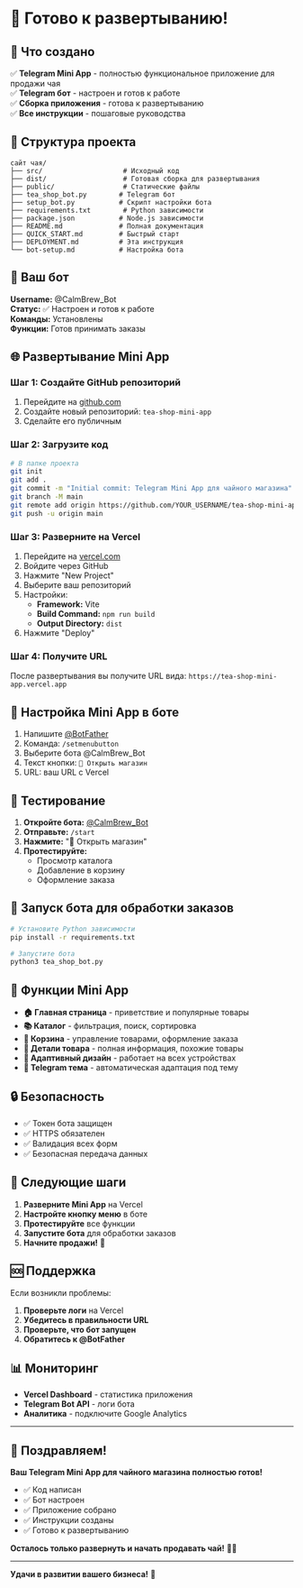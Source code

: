 # 🚀 Готово к развертыванию!

## 🎉 Что создано

✅ **Telegram Mini App** - полностью функциональное приложение для продажи чая  
✅ **Telegram бот** - настроен и готов к работе  
✅ **Сборка приложения** - готова к развертыванию  
✅ **Все инструкции** - пошаговые руководства  

## 📁 Структура проекта

```
сайт чая/
├── src/                    # Исходный код
├── dist/                   # Готовая сборка для развертывания
├── public/                 # Статические файлы
├── tea_shop_bot.py        # Telegram бот
├── setup_bot.py           # Скрипт настройки бота
├── requirements.txt        # Python зависимости
├── package.json           # Node.js зависимости
├── README.md              # Полная документация
├── QUICK_START.md         # Быстрый старт
├── DEPLOYMENT.md          # Эта инструкция
└── bot-setup.md           # Настройка бота
```

## 🔗 Ваш бот

**Username:** @CalmBrew_Bot  
**Статус:** ✅ Настроен и готов к работе  
**Команды:** Установлены  
**Функции:** Готов принимать заказы  

## 🌐 Развертывание Mini App

### Шаг 1: Создайте GitHub репозиторий

1. Перейдите на [github.com](https://github.com)
2. Создайте новый репозиторий: `tea-shop-mini-app`
3. Сделайте его публичным

### Шаг 2: Загрузите код

```bash
# В папке проекта
git init
git add .
git commit -m "Initial commit: Telegram Mini App для чайного магазина"
git branch -M main
git remote add origin https://github.com/YOUR_USERNAME/tea-shop-mini-app.git
git push -u origin main
```

### Шаг 3: Разверните на Vercel

1. Перейдите на [vercel.com](https://vercel.com)
2. Войдите через GitHub
3. Нажмите "New Project"
4. Выберите ваш репозиторий
5. Настройки:
   - **Framework:** Vite
   - **Build Command:** `npm run build`
   - **Output Directory:** `dist`
6. Нажмите "Deploy"

### Шаг 4: Получите URL

После развертывания вы получите URL вида:
`https://tea-shop-mini-app.vercel.app`

## 🔧 Настройка Mini App в боте

1. Напишите [@BotFather](https://t.me/botfather)
2. Команда: `/setmenubutton`
3. Выберите бота @CalmBrew_Bot
4. Текст кнопки: `🍵 Открыть магазин`
5. URL: ваш URL с Vercel

## 🧪 Тестирование

1. **Откройте бота:** [@CalmBrew_Bot](https://t.me/CalmBrew_Bot)
2. **Отправьте:** `/start`
3. **Нажмите:** "🍵 Открыть магазин"
4. **Протестируйте:**
   - Просмотр каталога
   - Добавление в корзину
   - Оформление заказа

## 🚀 Запуск бота для обработки заказов

```bash
# Установите Python зависимости
pip install -r requirements.txt

# Запустите бота
python3 tea_shop_bot.py
```

## 📱 Функции Mini App

- **🏠 Главная страница** - приветствие и популярные товары
- **📚 Каталог** - фильтрация, поиск, сортировка
- **🛒 Корзина** - управление товарами, оформление заказа
- **📖 Детали товара** - полная информация, похожие товары
- **📱 Адаптивный дизайн** - работает на всех устройствах
- **🎨 Telegram тема** - автоматическая адаптация под тему

## 🔒 Безопасность

- ✅ Токен бота защищен
- ✅ HTTPS обязателен
- ✅ Валидация всех форм
- ✅ Безопасная передача данных

## 🎯 Следующие шаги

1. **Разверните Mini App** на Vercel
2. **Настройте кнопку меню** в боте
3. **Протестируйте** все функции
4. **Запустите бота** для обработки заказов
5. **Начните продажи!** 🍵

## 🆘 Поддержка

Если возникли проблемы:

1. **Проверьте логи** на Vercel
2. **Убедитесь в правильности URL**
3. **Проверьте, что бот запущен**
4. **Обратитесь к @BotFather**

## 📊 Мониторинг

- **Vercel Dashboard** - статистика приложения
- **Telegram Bot API** - логи бота
- **Аналитика** - подключите Google Analytics

---

## 🎉 Поздравляем!

**Ваш Telegram Mini App для чайного магазина полностью готов!**

- ✅ Код написан
- ✅ Бот настроен  
- ✅ Приложение собрано
- ✅ Инструкции созданы
- ✅ Готово к развертыванию

**Осталось только развернуть и начать продавать чай!** 🍵✨

---

**Удачи в развитии вашего бизнеса!** 🚀
